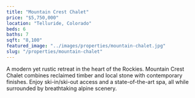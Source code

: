 ```yaml
---
title: "Mountain Crest Chalet"
price: "$5,750,000"
location: "Telluride, Colorado"
beds: 6
baths: 7
sqft: "8,100"
featured_image: "../images/properties/mountain-chalet.jpg"
slug: "/properties/mountain-chalet"
---
```


A modern yet rustic retreat in the heart of the Rockies. Mountain Crest Chalet combines reclaimed timber and local stone with contemporary finishes. Enjoy ski-in/ski-out access and a state-of-the-art spa, all while surrounded by breathtaking alpine scenery.